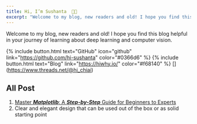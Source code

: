 ```yaml
---
title: Hi, I’m Sushanta  👋🏻
excerpt: "Welcome to my blog, new readers and old! I hope you find this blog helpful in your journey of learning about deep learning and computer vision."
---
```


Welcome to my blog, new readers and old! I hope you find this blog helpful in your journey of learning about deep learning and computer vision.

{% include button.html text="GitHub" icon="github" link="https://github.com/hi-sushanta" color="#0366d6" %} {% include button.html text="Blog" link="https://hiwhy.io/" color="#f68140" %}  [[](threads-app-icon.svg)](https://www.threads.net/@hi_chiai) 

## All Post

1. [Master ***Matplotlib***: A ***Step-by-Step*** Guide for Beginners to Experts](https://hiwhy.io/matplotlib-complete-guide)
2. Clear and elegant design that can be used out of the box or as solid starting point